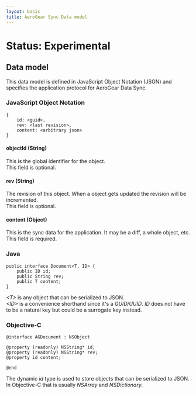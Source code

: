 ```yaml
---
layout: basic
title: AeroGear Sync Data model
---
```

# Status: Experimental

## Data model
This data model is defined in JavaScript Object Notation (JSON) and specifies the application protocol for AeroGear Data Sync.


### JavaScript Object Notation

    {
        id: <guid>, 
        rev: <last revision>, 
        content: <arbitrary json> 
    }

#### objectId (String)
This is the global identifier for the object.  
This field is optional.

#### rev  (String)
The revision of this object. When a object gets updated the revision will be incremented.  
This field is optional.

#### content (Object)
This is the sync data for the application. It may be a diff, a whole object, etc.  
This field is required.


### Java

    public interface Document<T, ID> {
        public ID id;
        public String rev;
        public T content;
    }
    
_&lt;T&gt;_ is any object that can be serialized to JSON.   
_&lt;ID&gt;_ is a convenience shorthand since it's a _GUID/UUID_. _ID_ does not have to be a natural key but could be a surrogate key instead.

### Objective-C

    @interface AGDocument : NSObject

    @property (readonly) NSString* id;
    @property (readonly) NSString* rev;
    @property id content;

    @end

The dynamic _id_ type is used to store objects that can be serialized to JSON. In Objective-C that is usually _NSArray_ and _NSDictionary_.


